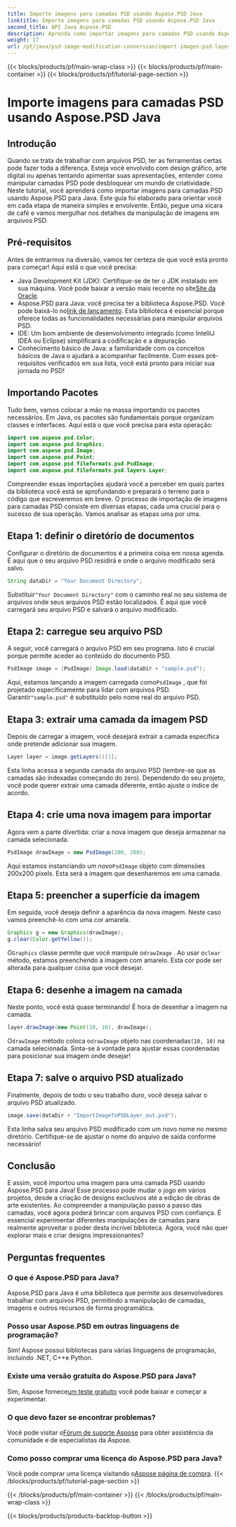 ```yaml
---
title: Importe imagens para camadas PSD usando Aspose.PSD Java
linktitle: Importe imagens para camadas PSD usando Aspose.PSD Java
second_title: API Java Aspose.PSD
description: Aprenda como importar imagens para camadas PSD usando Aspose.PSD para Java com este guia passo a passo abrangente.
weight: 17
url: /pt/java/psd-image-modification-conversion/import-images-psd-layers/
---
```


{{< blocks/products/pf/main-wrap-class >}}
{{< blocks/products/pf/main-container >}}
{{< blocks/products/pf/tutorial-page-section >}}

# Importe imagens para camadas PSD usando Aspose.PSD Java

## Introdução
Quando se trata de trabalhar com arquivos PSD, ter as ferramentas certas pode fazer toda a diferença. Esteja você envolvido com design gráfico, arte digital ou apenas tentando apimentar suas apresentações, entender como manipular camadas PSD pode desbloquear um mundo de criatividade. Neste tutorial, você aprenderá como importar imagens para camadas PSD usando Aspose.PSD para Java. Este guia foi elaborado para orientar você em cada etapa de maneira simples e envolvente. Então, pegue uma xícara de café e vamos mergulhar nos detalhes da manipulação de imagens em arquivos PSD.
## Pré-requisitos
Antes de entrarmos na diversão, vamos ter certeza de que você está pronto para começar! Aqui está o que você precisa:
-  Java Development Kit (JDK): Certifique-se de ter o JDK instalado em sua máquina. Você pode baixar a versão mais recente no site[Site da Oracle](https://www.oracle.com/java/technologies/javase-jdk11-downloads.html).
-  Aspose.PSD para Java: você precisa ter a biblioteca Aspose.PSD. Você pode baixá-lo no[link de lançamento](https://releases.aspose.com/psd/java/). Esta biblioteca é essencial porque oferece todas as funcionalidades necessárias para manipular arquivos PSD.
- IDE: Um bom ambiente de desenvolvimento integrado (como IntelliJ IDEA ou Eclipse) simplificará a codificação e a depuração.
- Conhecimento básico de Java: a familiaridade com os conceitos básicos de Java o ajudará a acompanhar facilmente.
Com esses pré-requisitos verificados em sua lista, você está pronto para iniciar sua jornada no PSD!
## Importando Pacotes
Tudo bem, vamos colocar a mão na massa importando os pacotes necessários. Em Java, os pacotes são fundamentais porque organizam classes e interfaces. Aqui está o que você precisa para esta operação:
```java
import com.aspose.psd.Color;
import com.aspose.psd.Graphics;
import com.aspose.psd.Image;
import com.aspose.psd.Point;
import com.aspose.psd.fileformats.psd.PsdImage;
import com.aspose.psd.fileformats.psd.layers.Layer;
```
Compreender essas importações ajudará você a perceber em quais partes da biblioteca você está se aprofundando e preparará o terreno para o código que escreveremos em breve.
O processo de importação de imagens para camadas PSD consiste em diversas etapas, cada uma crucial para o sucesso de sua operação. Vamos analisar as etapas uma por uma.
## Etapa 1: definir o diretório de documentos
Configurar o diretório de documentos é a primeira coisa em nossa agenda. É aqui que o seu arquivo PSD residirá e onde o arquivo modificado será salvo.
```java
String dataDir = "Your Document Directory";
```
 Substituir`"Your Document Directory"` com o caminho real no seu sistema de arquivos onde seus arquivos PSD estão localizados. É aqui que você carregará seu arquivo PSD e salvará o arquivo modificado.
## Etapa 2: carregue seu arquivo PSD
A seguir, você carregará o arquivo PSD em seu programa. Isto é crucial porque permite aceder ao conteúdo do documento PSD.
```java
PsdImage image = (PsdImage) Image.load(dataDir + "sample.psd");
```
 Aqui, estamos lançando a imagem carregada como`PsdImage` , que foi projetado especificamente para lidar com arquivos PSD. Garantir`"sample.psd"` é substituído pelo nome real do arquivo PSD.
## Etapa 3: extrair uma camada da imagem PSD
Depois de carregar a imagem, você desejará extrair a camada específica onde pretende adicionar sua imagem. 
```java
Layer layer = image.getLayers()[1];
```
Esta linha acessa a segunda camada do arquivo PSD (lembre-se que as camadas são indexadas começando do zero). Dependendo do seu projeto, você pode querer extrair uma camada diferente, então ajuste o índice de acordo.
## Etapa 4: crie uma nova imagem para importar
Agora vem a parte divertida: criar a nova imagem que deseja armazenar na camada selecionada. 
```java
PsdImage drawImage = new PsdImage(200, 200);
```
 Aqui estamos instanciando um novo`PsdImage` objeto com dimensões 200x200 pixels. Esta será a imagem que desenharemos em uma camada.
## Etapa 5: preencher a superfície da imagem
Em seguida, você deseja definir a aparência da nova imagem. Neste caso vamos preenchê-lo com uma cor amarela.
```java
Graphics g = new Graphics(drawImage);
g.clear(Color.getYellow());
```
 O`Graphics` classe permite que você manipule o`drawImage` . Ao usar o`clear` método, estamos preenchendo a imagem com amarelo. Esta cor pode ser alterada para qualquer coisa que você desejar.
## Etapa 6: desenhe a imagem na camada
Neste ponto, você está quase terminando! É hora de desenhar a imagem na camada.
```java
layer.drawImage(new Point(10, 10), drawImage);
```
 O`drawImage` método coloca o`drawImage` objeto nas coordenadas`(10, 10)` na camada selecionada. Sinta-se à vontade para ajustar essas coordenadas para posicionar sua imagem onde desejar!
## Etapa 7: salve o arquivo PSD atualizado
Finalmente, depois de todo o seu trabalho duro, você deseja salvar o arquivo PSD atualizado. 
```java
image.save(dataDir + "ImportImageToPSDLayer_out.psd");
```
Esta linha salva seu arquivo PSD modificado com um novo nome no mesmo diretório. Certifique-se de ajustar o nome do arquivo de saída conforme necessário!
## Conclusão
E assim, você importou uma imagem para uma camada PSD usando Aspose.PSD para Java! Esse processo pode mudar o jogo em vários projetos, desde a criação de designs exclusivos até a edição de obras de arte existentes. Ao compreender a manipulação passo a passo das camadas, você agora poderá brincar com arquivos PSD com confiança. É essencial experimentar diferentes manipulações de camadas para realmente aproveitar o poder desta incrível biblioteca. Agora, você não quer explorar mais e criar designs impressionantes?

## Perguntas frequentes
### O que é Aspose.PSD para Java?
Aspose.PSD para Java é uma biblioteca que permite aos desenvolvedores trabalhar com arquivos PSD, permitindo a manipulação de camadas, imagens e outros recursos de forma programática.
### Posso usar Aspose.PSD em outras linguagens de programação?
Sim! Aspose possui bibliotecas para várias linguagens de programação, incluindo .NET, C++e Python.
### Existe uma versão gratuita do Aspose.PSD para Java?
 Sim, Aspose fornece[um teste gratuito](https://releases.aspose.com/) você pode baixar e começar a experimentar.
### O que devo fazer se encontrar problemas?
 Você pode visitar o[Fórum de suporte Aspose](https://forum.aspose.com/c/psd/34) para obter assistência da comunidade e de especialistas da Aspose.
### Como posso comprar uma licença do Aspose.PSD para Java?
 Você pode comprar uma licença visitando o[Aspose página de compra](https://purchase.aspose.com/buy).
{{< /blocks/products/pf/tutorial-page-section >}}

{{< /blocks/products/pf/main-container >}}
{{< /blocks/products/pf/main-wrap-class >}}

{{< blocks/products/products-backtop-button >}}
